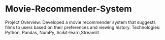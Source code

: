 # Movie-Recommender-System
Project Overview: Developed a movie recommender system that suggests films to users based on their preferences and viewing history.
Technologies: Python, Pandas, NumPy, Scikit-learn,Streamlit

